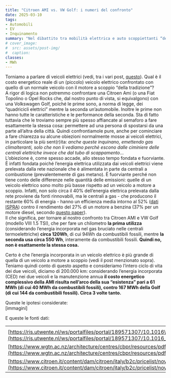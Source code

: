 ```yaml
---
title: "Citroen AMI vs. VW Golf: i numeri del confronto"
date: 2025-03-10
tags:
- Automobili
- EV
- Inquinamento
summary: "Nel dibattito tra mobilità elettrica e auto scoppiettanti “della tradizione” l’impatto ambientale gioca un ruolo fondamentale. Facciamo un confronto tra due veicoli non proprio analoghi per prestazioni ma entrambi in giro per le nostre città."
# cover_image:
#  src: assets/post-img/
#  caption: 
classes:
- MWh
---
```


Torniamo a parlare di veicoli elettrici (vedi, tra i vari post, [questo](https://resconda.it/articles/veicoli-elettrici-quale-impatto-ambientale/)). Qual è il costo energetico reale di un (piccolo) veicolo elettrico confrontato con quello di un normale veicolo con il motore a scoppio “della tradizione”?   
A rigor di logica non potremmo confrontare una Citroen Ami (o una Fiat Topolino o Opel Rocks che, dal nostro punto di vista, si equivalgono) con una Volkswagen Golf, poiché le prime sono, a norma di legge, dei “quadricicli elettrici” mentre la seconda un’automobile. Inoltre le prime non hanno tutte le caratteristiche e le performance della seconda. Sta di fatto tuttavia che le troviamo sempre più spesso affiancate al semaforo a fare esattamente la stessa cosa: permettere ad una persona di spostarsi da una parte all’altra della città. Quindi confrontiamole pure, anche per cominciare a fare chiarezza su alcune obiezioni normalmente mosse ai veicoli elettrici, in particolare la più sent(r)ita: *anche queste inquinano, emettendo gas climalteranti, solo che non li vediamo perchè escono dalle ciminiere delle centrali elettriche invece che dal tubo di scappamento*...  
L’obiezione è, come spesso accade, allo stesso tempo fondata e fuorviante. È infatti fondata poiché l’energia elettrica utilizzata dai veicoli elettrici viene prelevata dalla rete nazionale che è alimentata in parte da centrali a combustione (prevalentemente di gas metano). È fuorviante perché non tiene conto delle differenze nelle quantità delle emissioni: quelle di un veicolo elettrico sono molto più basse rispetto ad un veicolo a motore a scoppio. Infatti, non solo circa il 40% dell’energia elettrica prelevata dalla rete proviene da fonti rinnovabili, ma le centrali a gas \- che producono il restante 60% di energia \- hanno un efficienza media intorno al 52% ([dati ISPRA](https://www.isprambiente.gov.it/files2024/pubblicazioni/rapporti/r404-2024.pdf)) contro il rendimento del 27% di un motore a benzina (37% per un motore diesel, secondo [questo paper](https://www.researchgate.net/publication/344860096_Comparison_of_the_Overall_Energy_Efficiency_for_Internal_Combustion_Engine_Vehicles_and_Electric_Vehicles)).   
Il che significa, per tornare al nostro confronto tra Citroen AMI e VW Golf (modello VIII 1.5 TSI), che per fare un chilometro **la prima utilizza** (considerando l’energia incorporata nel gas bruciato nelle centrali termoelettriche) **circa 120Wh**, di cui 94Wh da combustibili fossili, mentre **la seconda usa circa 550 Wh**, interamente da combustibili fossili. **Quindi no, non è esattamente la stessa cosa.**

Certo è che l’energia incorporata in un veicolo elettrico è più grande di quella di un veicolo a motore a scoppio (vedi il post menzionato sopra). Teniamo quindi conto di questo aspetto e consideriamo l’intero ciclo di vita dei due veicoli, diciamo di 200.000 km: considerando l’energia incorporata (CED) nei due veicoli e la manutenzione annua **il costo energetico complessivo della AMI risulta nell’arco della sua “esistenza” pari a 61 MWh (di cui 40 MWh da combustibili fossili), contro  167 MWh della Golf (di cui  144 da combustibili fossili). Circa 3 volte tanto.**

Queste le ipotesi considerate:  
\[immagini\]

E queste le fonti dati:

|  |
| :---- |
|  |
| [https://ris.utwente.nl/ws/portalfiles/portal/189571307/10.1016\_j.procir.2019.01.099.pdf](https://ris.utwente.nl/ws/portalfiles/portal/189571307/10.1016_j.procir.2019.01.099.pdf) |
| [https://www.wgtn.ac.nz/architecture/centres/cbpr/resources/pdfs/ee-coefficients.pdf](https://www.wgtn.ac.nz/architecture/centres/cbpr/resources/pdfs/ee-coefficients.pdf) |
| [https://www.citroen.it/content/dam/citroen/italy/b2c/pricelist/november/LEAFLET\_CARATTERISTICHE\_TECNICHE\_con\_TONIC\_e\_NEW\_BATTERY.pdf](https://www.citroen.it/content/dam/citroen/italy/b2c/pricelist/november/LEAFLET_CARATTERISTICHE_TECNICHE_con_TONIC_e_NEW_BATTERY.pdf) |
    